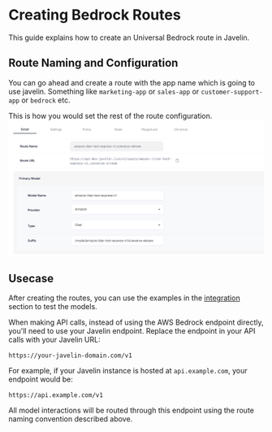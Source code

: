 # Creating Bedrock Routes

This guide explains how to create an Universal Bedrock route in Javelin.

## Route Naming and Configuration

You can go ahead and create a route with the app name which is going to use javelin. 
Something like `marketing-app` or `sales-app` or `customer-support-app` or `bedrock` etc.

This is how you would set the rest of the route configuration. 
![Request Chain Processors showing archive, cost, and sensitive data protection processors](/img/routes/bedrockRoute.png)


## Usecase

After creating the routes, you can use the examples in the [integration](../integration.md#python) section to test the models. 

When making API calls, instead of using the AWS Bedrock endpoint directly, you'll need to use your Javelin endpoint. Replace the endpoint in your API calls with your Javelin URL:

```
https://your-javelin-domain.com/v1
```

For example, if your Javelin instance is hosted at `api.example.com`, your endpoint would be:

```
https://api.example.com/v1
```

All model interactions will be routed through this endpoint using the route naming convention described above. 

